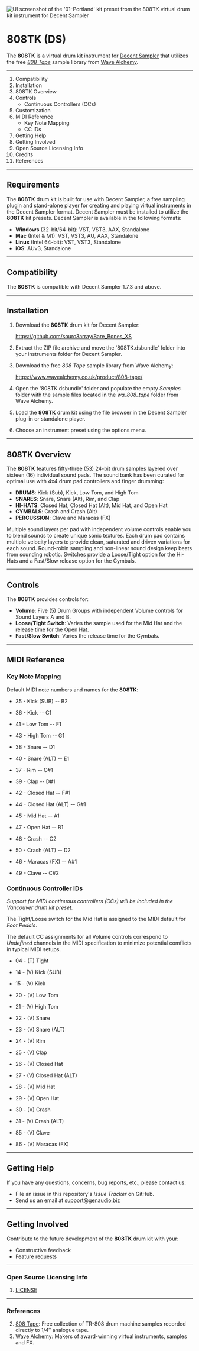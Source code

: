 ![UI screenshot of the '01-Portland' kit preset from the 808TK virtual drum kit instrument for Decent Sampler]( /Docs/Images/Preset_UI_01_Portland.png )

# 808TK (DS)

The **808TK** is a virtual drum kit instrument for [Decent Sampler]( https://www.decentsamples.com/product/decent-sampler-plugin/ ) that utilizes the free [*808 Tape*]( https://www.wavealchemy.co.uk/product/808-tape/ ) sample library from [Wave Alchemy]( https://www.wavealchemy.co.uk/ ).

***

1.  Compatibility
2.  Installation
3.  808TK Overview
4.  Controls
    - Continuous Controllers (CCs)
5.  Customization
6.  MIDI Reference
    - Key Note Mapping
    - CC IDs
7.  Getting Help
8.  Getting Involved
9.  Open Source Licensing Info
10.  Credits
11.  References

***

## Requirements

The **808TK** drum kit is built for use with Decent Sampler, a free sampling plugin and stand-alone player for creating and playing virtual instruments in the Decent Sampler format. Decent Sampler must be installed to utilize the **808TK** kit presets. Decent Sampler is available in the following formats:

 - **Windows** (32-bit/64-bit): VST, VST3, AAX, Standalone
 - **Mac** (Intel & M1): VST, VST3, AU, AAX, Standalone
 - **Linux** (Intel 64-bit): VST, VST3, Standalone
 - **iOS**: AUv3, Standalone

***

## Compatibility

The **808TK** is compatible with Decent Sampler 1.7.3 and above.

***

## Installation

1.  Download the **808TK** drum kit for Decent Sampler:

    https://github.com/sourc3array/Bare_Bones_XS

2.  Extract the ZIP file archive and move the '808TK.dsbundle' folder into your instruments folder for Decent Sampler.

3.  Download the free *808 Tape* sample library from Wave Alchemy:

    https://www.wavealchemy.co.uk/product/808-tape/

4.  Open the '808TK.dsbundle' folder and populate the empty *Samples* folder with the sample files located in the *wa_808_tape* folder from Wave Alchemy.

5.  Load the **808TK** drum kit using the file browser in the Decent Sampler plug-in or standalone player.

6.  Choose an instrument preset using the options menu.

***

## 808TK Overview

The **808TK** features fifty-three (53) 24-bit drum samples layered over sixteen (16) individual sound pads. The sound bank has been curated for optimal use with 4x4 drum pad controllers and finger drumming:

  - **DRUMS**: Kick (Sub), Kick, Low Tom, and High Tom
  - **SNARES**: Snare, Snare (Alt), Rim, and Clap
  - **HI-HATS**: Closed Hat, Closed Hat (Alt), Mid Hat, and Open Hat
  - **CYMBALS**: Crash and Crash (Alt)
  - **PERCUSSION**: Clave and Maracas (FX)

Multiple sound layers per pad with independent volume controls enable you to blend sounds to create unique sonic textures. Each drum pad contains multiple velocity layers to provide clean, saturated and driven variations for each sound. Round-robin sampling and non-linear sound design keep beats from sounding robotic. Switches provide a Loose/Tight option for the Hi-Hats and a Fast/Slow release option for the Cymbals.

***

## Controls

The **808TK** provides controls for:

  - **Volume**: Five (5) Drum Groups with independent Volume controls for Sound Layers A and B. 
  - **Loose/Tight Switch**: Varies the sample used for the Mid Hat and the release time for the Open Hat.
  - **Fast/Slow Switch**: Varies the release time for the Cymbals.

***

## MIDI Reference

### Key Note Mapping

Default MIDI note numbers and names for the **808TK**:

  - 35 - Kick (SUB) -- B2
  - 36 - Kick -- C1
  - 41 - Low Tom -- F1
  - 43 - High Tom -- G1

  - 38 - Snare -- D1
  - 40 - Snare (ALT) -- E1
  - 37 - Rim -- C#1
  - 39 - Clap -- D#1

  - 42 - Closed Hat -- F#1
  - 44 - Closed Hat (ALT) -- G#1
  - 45 - Mid Hat -- A1
  - 47 - Open Hat -- B1

  - 48 - Crash -- C2
  - 50 - Crash (ALT) -- D2
  - 46 - Maracas (FX) -- A#1
  - 49 - Clave -- C#2

### Continuous Controller IDs

*Support for MIDI continuous controllers (CCs) will be included in the *Vancouver* drum kit preset.*

The Tight/Loose switch for the Mid Hat is assigned to the MIDI default for *Foot Pedals*.

The default CC assignments for all Volume controls correspond to *Undefined* channels in the MIDI specification to minimize potential comflicts in typical MIDI setups.

  - 04 - (T) Tight
  
  - 14 - (V) Kick (SUB)
  - 15 - (V) Kick
  - 20 - (V) Low Tom
  - 21 - (V) High Tom

  - 22 - (V) Snare
  - 23 - (V) Snare (ALT)
  - 24 - (V) Rim
  - 25 - (V) Clap

  - 26 - (V) Closed Hat
  - 27 - (V) Closed Hat (ALT)
  - 28 - (V) Mid Hat
  - 29 - (V) Open Hat     

  - 30 - (V) Crash
  - 31 - (V) Crash (ALT)
  - 85 - (V) Clave
  - 86 - (V) Maracas (FX)

***

## Getting Help

If you have any questions, concerns, bug reports, etc., please contact us:

 - File an issue in this repository's *Issue Tracker* on GitHub.
 - Send us an email at support@genaudio.biz

***

## Getting Involved

Contribute to the future development of the **808TK** drum kit with your:

  - Constructive feedback
  - Feature requests

***

### Open Source Licensing Info

1. [LICENSE](LICENSE)

***

### References

2. [808 Tape](https://www.wavealchemy.co.uk/product/808-tape/): Free collection of TR-808 drum machine samples recorded directly to 1/4″ analogue tape.
5. [Wave Alchemy](https://www.wavealchemy.co.uk/): Makers of award-winning virtual instruments, samples and FX.
